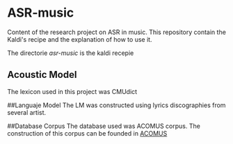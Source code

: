 # ASR-music
Content of the research project on ASR in music. This repository contain the Kaldi's recipe and the explanation of how to use it.

The directorie _asr-music_ is the kaldi recepie 

## Acoustic Model
The lexicon used in this project was CMUdict

##Languaje Model
The LM was constructed using lyrics discographies from several artist.

##Database Corpus
The database used was ACOMUS corpus.
The construction of this corpus can be founded in [ACOMUS](http://github.com/groadabike/ACOMUS) 
